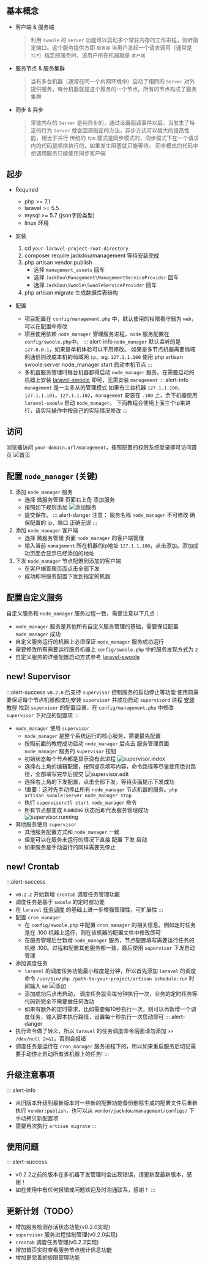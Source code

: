 
## 基本概念
- 客户端 & 服务端
    > 利用 `swoole` 的 `server` 功能可以启动多个常驻内存的工作进程，监听指定端口。这个服务提供方即 `服务端`
    > 当用户发起一个请求调用（通常是 `TCP`）指定的服务时，该用户所在机器就是 `客户端`

- 服务节点 & 服务集群
    > 当有多台机器（通常在同一个内网环境中）启动了相同的 `Server` 对外提供服务，每台机器就是这个服务的一个节点。所有的节点构成了服务集群
    
- 同步 & 异步
    > 常驻内存的 `Server` 是纯异步的，通过设置回调事件以后，当发生了特定的行为 `Server` 就会回调指定的方法，异步方式可以极大的提高性能，相当于并行
    > 传统的 `fpm` 模式是同步模式的，同步模式下在一个请求内的代码是顺序执行的，如果发生阻塞就只能等待。
    > 同步模式的代码中想调用服务只能使用同步客户端
    
## 起步

- Required
    - php >= 7.1
    - laravel >= 5.5
    - mysql >= 5.7 (json字段类型)
    - linux 环境

- 安装
    1. cd `your-laravel-project-root-directory` 
    2. composer require jackdou/management 等待安装完成
    3. php artisan vendor:publish
        - 选择 `management_assets` 回车
        - 选择 `JackDou\Management\ManagementServiceProvider` 回车
        - 选择 `JackDou\Swoole\SwooleServiceProvider` 回车
    4. php artisan migrate 生成数据库表结构
    
- 配置
    - 项目配置在 `config/management.php` 中，默认使用的权限看守器为 `web`，可以在配置中修改
    - 项目使用依赖 `node_manager` 管理服务进程，`node` 服务配置在 `config/swoole.php`中。
        ::: alert-info
        `node_manager` 默认监听的是 `127.0.0.1`，如果是单机体验可以不用修改。
        如果是多节点机器需要局域网通信则改成本机的局域网 `ip`，eg. `127.1.1.100`
        使用 php artisan swoole:server node_manager start 启动本机节点
        :::
    - 多机器服务管理时每台机器都得启动 `node_manager` 服务。在需要启动的机器上安装 [laravel-swoole](http://jackdou.com:81/#!md/laravel-swoole.md) 即可，无需安装 `management`
        ::: alert-info
        `management` 是一主多从的管理模式
        如果有三台机器 `127.1.1.100`，`127.1.1.101`，`127.1.1.102`，`management` 安装在 `.100` 上，余下机器使用`laravel-swoole` 启动 `node_manager`。
        下面教程会使用上面三个ip来进行，请实际操作中按自己的实际情况修改
        :::
## 访问
浏览器访问 `your-domain.url/management`，按照配置的权限系统登录即可访问首页
    ![首页](../img/management_home.png)
    
## 配置 `node_manager` (关键)
1. 添加 `node_manager` 服务
    - 选择 微服务管理 页面右上角 添加服务
    - 按照如下规则添加
        ![添加服务](../img/management_create.png)
    - 提交保存。
        ::: alert-danger
        注意：
            服务名称 `node_manager` 不可修改
            确保配置的 ip、端口 正确无误
        :::
2. 添加 `node_manager` 客户端
    - 选择 微服务管理 页面 `node_manager` 的客户端管理
    - 输入当前 `management` 所在机器的ip地址 `127.1.1.100`，点击添加。添加成功页面会显示已经添加的地址
3. 下发 `node_manager` 节点配置到添加的客户端
    - 在客户端管理页面点击全部下发
    - 成功即将服务配置下发到指定的机器
    
## 配置自定义服务
自定义服务和 `node_manager` 服务过程一致，需要注意以下几点：

- `node_manager` 服务是其他所有自定义服务管理的基础，需要保证配置 `node_manager` 成功
- 自定义服务运行的机器上必须保证 `node_manager` 服务成功运行
- 需要修改所有需要运行服务机器上 `config/swoole.php` 中的服务发现方式为 `2`
- 自定义服务的详细配置启动方式参考 [laravel-swoole](https://github.com/jhabc1314/laravel-swoole)

## new! Supervisor
:::alert-success
`v0.2.0` 后支持 `supervisor` 控制服务的启动停止等功能
使用前需要保证每个节点机器都成功安装 `supervisor` 并成功启动 `supervisord` 进程 [安装教程](http://supervisord.org/installing.html)
找到 `supervisor` 的配置目录，在 `config/management.php` 中修改 `supervisor` 下对应的配置项
:::
- `node_manager` 使用 `supervisor`
    - `node_manager` 是整个系统运行的核心服务，需要最先配置
    - 按照前面的教程成功启动 `node_manager` 后点击 服务管理页面 `node_manager` 服务的 `supervisor` 按钮
    - 初始状态每个节点都是显示没有此进程 ![supervisor.index](../img/supervisor.index.png)
    - 选择右上角的编辑配置，按照提示填写内容，命令路径等尽量使用绝对路径，全部填写完毕后提交 ![supervisor.edit](../img/supervisor.edit.png)
    - 选择右上角的下发配置，点击全部下发，等待页面提示下发成功
    - !重要：这时先手动停止所有 `node_manager` 节点机器的服务。`php artisan swoole:server node_manager stop`
    - 执行 `supervisorctl start node_manager` 命令
    - 所有节点都变成 `RUNNING` 状态后即代表服务管理成功 ![supervisor.running](../img/supervisor.running.png)
- 其他服务使用 `supervisor`
    - 其他服务配置方式和 `node_manager` 一致
    - 但是可以在服务未运行的情况下直接 配置 下发 启动
    - 如果服务是手动运行的同样需要先停止
## new! Crontab
:::alert-success
- `v0.2.2` 开始新增 `crontab` 调度任务管理功能
- 调度任务是基于 `swoole` 的定时器功能
- 在 `laravel` [任务调度](https://learnku.com/docs/laravel/5.5/scheduling/1325#scheduling-artisan-commands) 的基础上进一步增强管理性，可扩展性
:::
- 配置 `cron_manager`
    - 在 `config/swoole.php` 中配置 `cron_manager` 的相关信息。例如定时任务是在 .100 机器上运行，则在该机器的配置文件中修改即可
    - 在服务管理后台新增 `node_manager` 服务，节点配置填写需要运行任务的机器 .100。过程和配置其他服务都一致，最后使用 `supervisor` 下发启动管理
- 添加调度任务
    - `laravel` 的调度任务功能最小粒度是分钟，所以首先添加 `laravel` 的调度命令 `/usr/bin/php /path-to-your-project/artisan schedule:run` 时间输入 `60` 
        ![添加](../img/crontab_add.png)
    - 添加成功后点击启动， 调度任务就会每分钟执行一次，业务的定时任务等代码则完全不需要做任何改动
    - 如果有额外的定时需求，比如需要每10秒执行一次，则可以再新增一个调度任务，输入脚本执行路径，设置每十秒执行一次启动即可
::: alert-danger
- 执行命令做了转义，所以 `laravel` 的任务调度命令后面请勿添加 `>> /dev/null 2>&1`，否则会报错
- 调度任务是运行在 `cron_manager` 服务进程下的，所以如果重启服务后切记需要手动停止启动所有该机器上的任务!
:::

## 升级注意事项
::: alert-info
- 从旧版本升级到最新版本时一些新的配置功能备份删除生成的配置文件后重新执行 `vendor:publish`，也可以从 `vendor/jackdou/management/configs/` 下手动拷贝新配置项
- 需要再次执行 `artisan migrate`
:::

## 使用问题
::: alert-success
- v0.2.2之前的版本在多机器下发管理时会出现错误，请更新至最新版本，感谢！
- 如在使用中有任何报错或问题欢迎及时沟通联系，感谢！
:::

## 更新计划（TODO）
- 增加服务检测存活状态功能(v0.2.0实现)
- `supervisor` 服务进程控制管理(v0.2.0实现)
- `crontab` 调度任务管理(v0.2.2实现)
- 增加首页实时查看服务节点统计信息功能
- 增加更完善的权限管理功能